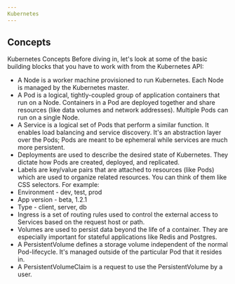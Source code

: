 ```yaml
---
Kubernetes
---
```


## Concepts

Kubernetes Concepts
Before diving in, let's look at some of the basic building blocks that you have to work with from the Kubernetes API:

- A Node is a worker machine provisioned to run Kubernetes. Each Node is managed by the Kubernetes master.
- A Pod is a logical, tightly-coupled group of application containers that run on a Node. Containers in a Pod are deployed together and share resources (like data volumes and network addresses). Multiple Pods can run on a single Node.
- A Service is a logical set of Pods that perform a similar function. It enables load balancing and service discovery. It's an abstraction layer over the Pods; Pods are meant to be ephemeral while services are much more persistent.
- Deployments are used to describe the desired state of Kubernetes. They dictate how Pods are created, deployed, and replicated.
- Labels are key/value pairs that are attached to resources (like Pods) which are used to organize related resources. You can think of them like CSS selectors. For example:
- Environment - dev, test, prod
- App version - beta, 1.2.1
- Type - client, server, db
- Ingress is a set of routing rules used to control the external access to Services based on the request host or path.
- Volumes are used to persist data beyond the life of a container. They are especially important for stateful applications like Redis and Postgres.
- A PersistentVolume defines a storage volume independent of the normal Pod-lifecycle. It's managed outside of the particular Pod that it resides in.
- A PersistentVolumeClaim is a request to use the PersistentVolume by a user.
